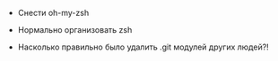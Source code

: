 * Снести oh-my-zsh
* Нормально организовать zsh


* Насколько правильно было удалить .git модулей других людей?!